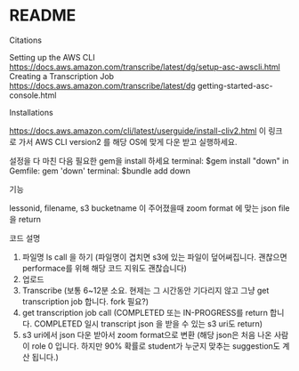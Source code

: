 # README

Citations

Setting up the AWS CLI
https://docs.aws.amazon.com/transcribe/latest/dg/setup-asc-awscli.html
Creating a Transcription Job
https://docs.aws.amazon.com/transcribe/latest/dg getting-started-asc-console.html

Installations

https://docs.aws.amazon.com/cli/latest/userguide/install-cliv2.html
이 링크로 가서 AWS CLI version2 를 해당 OS에 맞게 다운 받고 실행하세요.

설정을 다 마친 다음 필요한 gem을 install 하세요
terminal: $gem install "down"
in Gemfile: gem 'down'
terminal: $bundle add down

기능

lessonid, filename, s3 bucketname 이 주어졌을때 zoom format 에 맞는 json file을 return

코드 설명

1. 파일명 ls call 을 하기 (파일명이 겹치면 s3에 있는 파일이 덮어쎠집니다. 괜찮으면 performace를 위해 해당 코드 지워도 괜찮습니다)
2. 업로드
3. Transcribe (보통 6~12분 소요. 현제는 그 시간동안 기다리지 않고 그냥 get transcription job 합니다. fork 필요?)
4. get transcription job call (COMPLETED 또는 IN-PROGRESS를 return 합니다. COMPLETED 일시 transcript json 을 받을 수 있는 s3 uri도 return)
5. s3 uri에서 json 다운 받아서 zoom format으로 변환 (해당 json은 처음 나온 사람이 role 0 입니다. 하지만 90% 확률로 student가 누군지 맞추는 suggestion도 계산 됩니다.)
